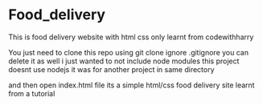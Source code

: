 # Food_delivery
This is food delivery website with html css only learnt from codewithharry

You just need to clone this repo using git clone
ignore .gitignore you can delete it as well i just wanted to not include node modules this project doesnt use nodejs it was for another project in same directory

and then open index.html file its a simple html/css food delivery site learnt from a tutorial
